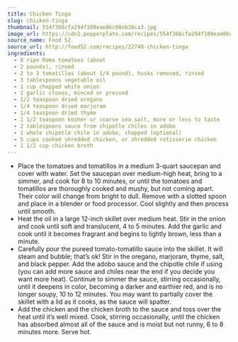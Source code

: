```yaml
---
title: Chicken Tinga
slug: chicken-tinga
thumbnail: 554f366cfa294f109eae86c08eb38ca3.jpg
image_url: https://cdn2.pepperplate.com/recipes/554f366cfa294f109eae86c08eb38ca3.jpg
source_name: Food 52
source_url: http://food52.com/recipes/22740-chicken-tinga
ingredients:
  - 8 ripe Roma tomatoes (about
  - 2 pounds), rinsed
  - 2 to 3 tomatillos (about 1/4 pound), husks removed, rinsed
  - 3 tablespoons vegetable oil
  - 1 cup chopped white onion
  - 2 garlic cloves, minced or pressed
  - 1/2 teaspoon dried oregano
  - 1/4 teaspoon dried marjoram
  - 1/4 teaspoon dried thyme
  - 1 1/2 teaspoon kosher or coarse sea salt, more or less to taste
  - 2 tablespoons sauce from chipotle chiles in adobo
  - 1 whole chipotle chile in adobo, chopped (optional)
  - 5 cups cooked shredded chicken, or shredded rotisserie chicken
  - 1 1/2 cup chicken broth
---
```


* Place the tomatoes and tomatillos in a medium 3-quart saucepan and cover with water. Set the saucepan over medium-high heat, bring to a simmer, and cook for 8 to 10 minutes, or until the tomatoes and tomatillos are thoroughly cooked and mushy, but not coming apart. Their color will change from bright to dull. Remove with a slotted spoon and place in a blender or food processor. Cool slightly and then process until smooth.
* Heat the oil in a large 12-inch skillet over medium heat. Stir in the onion and cook until soft and translucent, 4 to 5 minutes. Add the garlic and cook until it becomes fragrant and begins to lightly brown, less than a minute.
* Carefully pour the pureed tomato-tomatillo sauce into the skillet. It will steam and bubble; that’s ok! Stir in the oregano, marjoram, thyme, salt, and black pepper. Add the adobo sauce and the chipotle chile if using (you can add more sauce and chiles near the end if you decide you want more heat). Continue to simmer the sauce, stirring occasionally, until it deepens in color, becoming a darker and earthier red, and is no longer soupy, 10 to 12 minutes. You may want to partially cover the skillet with a lid as it cooks, as the sauce will spatter.
* Add the chicken and the chicken broth to the sauce and toss over the heat until it’s well mixed. Cook, stirring occasionally, until the chicken has absorbed almost all of the sauce and is moist but not runny, 6 to 8 minutes more. Serve hot.
